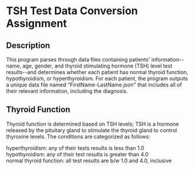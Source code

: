 # TSH Test Data Conversion Assignment

## Description
This program parses through data files containing patients' information--name, age, gender, and thyroid stimulating hormone (TSH) level test results--and determines whether each patient has normal thyroid function, hypothyroidism, or hyperthyroidism. For each patient, the program outputs a unique data file named "FirstName-LastName.json" that includes all of their relevant information, including the diagnosis.

## Thyroid Function
Thyroid function is determined based on TSH levels; TSH is a hormone released by the pituitary gland to stimulate the thyroid gland to control thyroxine levels. The conditions are categorized as follows:

hyperthyroidism: any of their tests results is less than 1.0 <br/>
hypothyroidism: any of their test results is greater than 4.0 <br/>
normal thyroid function: all test results are b/w 1.0 and 4.0, inclusive <br/>
